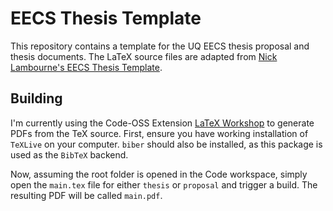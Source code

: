 # EECS Thesis Template
This repository contains a template for the UQ EECS thesis proposal and thesis
documents.  The LaTeX source files are adapted from [Nick Lambourne's EECS
Thesis Template][1].

## Building
I'm currently using the Code-OSS Extension [LaTeX Workshop][2] to generate PDFs
from the TeX source. First, ensure you have working installation of `TeXLive`
on your computer. `biber` should also be installed, as this package is used as
the `BibTeX` backend.

Now, assuming the root folder is opened in the Code workspace, simply open the
`main.tex` file for either `thesis` or `proposal` and trigger a build. The
resulting PDF will be called `main.pdf`.

[1]:https://github.com/nicklambourne/eecs-thesis-template
[2]:https://github.com/James-Yu/LaTeX-Workshop
